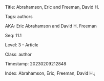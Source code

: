 Title:  Abrahamson, Eric and Freeman, David H.

Tags:   authors

AKA:    Eric Abrahamson and David H. Freeman

Seq:    11.1

Level:  3 - Article

Class:  author

Timestamp: 20230209212848

Index:  Abrahamson, Eric; Freeman, David H.; 
